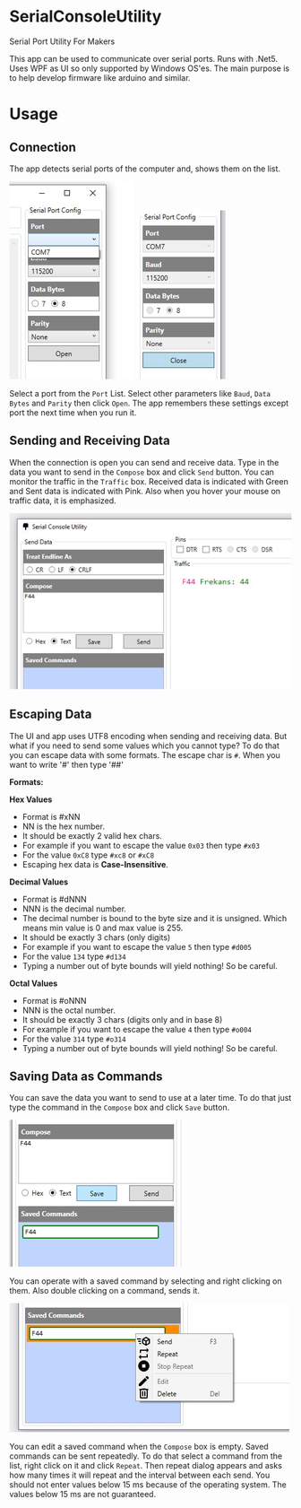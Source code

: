 # SerialConsoleUtility
Serial Port Utility For Makers

This app can be used to communicate over serial ports. Runs with .Net5. Uses WPF as UI so only supported by Windows OS'es. The main purpose is to help develop firmware like arduino and similar. 

# Usage
## Connection
The app detects serial ports of the computer and, shows them on the list.

![Connection](https://raw.githubusercontent.com/mgulsoy/SerialConsoleUtility/master/readme_content/connection.jpg) ![Connected](https://raw.githubusercontent.com/mgulsoy/SerialConsoleUtility/master/readme_content/connected.jpg)

Select a port from the `Port` List. Select other parameters like `Baud`, `Data Bytes` and `Parity` then click `Open`. The app remembers these settings except port the next time when you run it.

## Sending and Receiving Data
When the connection is open you can send and receive data. Type in the data you want to send in the `Compose` box and click `Send` button. You can monitor the traffic in the `Traffic` box. Received data is indicated with Green and Sent data is indicated with Pink. Also when you hover your mouse on traffic data, it is emphasized. 

![Compose and send](https://raw.githubusercontent.com/mgulsoy/SerialConsoleUtility/master/readme_content/compose_and_send.jpg)

## Escaping Data
The UI and app uses UTF8 encoding when sending and receiving data. But what if you need to send some values which you cannot type? To do that you can escape data with some formats. The escape char is `#`. When you want to write '#' then type '##'

**Formats:**

**Hex Values**
  *  Format is #xNN
  *  NN is the hex number.
  *  It should be exactly 2 valid hex chars.
  *  For example if you want to escape the value `0x03` then type `#x03`
  *  For the value `0xC8` type `#xc8` or `#xC8` 
  *  Escaping hex data is **Case-Insensitive**.

**Decimal Values**
  *  Format is #dNNN
  *  NNN is the decimal number. 
  *  The decimal number is bound to the byte size and it is unsigned. Which means min value is 0 and max value is 255.
  *  It should be exactly 3 chars (only digits)
  *  For example if you want to escape the value `5` then type `#d005`
  *  For the value `134` type `#d134`
  *  Typing a number out of byte bounds will yield nothing! So be careful.

**Octal Values**
  *  Format is #oNNN
  *  NNN is the octal number.
  *  It should be exactly 3 chars (digits only and in base 8)
  *  For example if you want to escape the value `4` then type `#o004`
  *  For the value `314` type `#o314`
  *  Typing a number out of byte bounds will yield nothing! So be careful.

## Saving Data as Commands
You can save the data you want to send to use at a later time. To do that just type the command in the `Compose` box and click `Save` button.

![Save Commands](https://raw.githubusercontent.com/mgulsoy/SerialConsoleUtility/master/readme_content/save_command.jpg)

You can operate with a saved command by selecting and right clicking on them. Also double clicking on a command, sends it.

![Saved Command Menu](https://raw.githubusercontent.com/mgulsoy/SerialConsoleUtility/master/readme_content/saved_command_menu.jpg)

You can edit a saved command when the `Compose` box is empty.
Saved commands can be sent repeatedly. To do that select a command from the list, right click on it and click `Repeat`. Then repeat dialog appears and asks how many times it will repeat and the interval between each send. You should not enter values below 15 ms because of the operating system. The values below 15 ms are not guaranteed.




